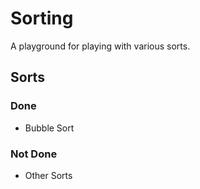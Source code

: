 # Sorting

A playground for playing with various sorts.

## Sorts

### Done 

* Bubble Sort

### Not Done

* Other Sorts
